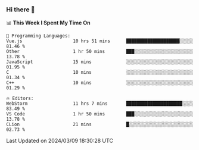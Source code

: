 ### Hi there 👋

<!--
**asdf12303116/asdf12303116** is a ✨ _special_ ✨ repository because its `README.md` (this file) appears on your GitHub profile.

Here are some ideas to get you started:

- 🔭 I’m currently working on ...
- 🌱 I’m currently learning ...
- 👯 I’m looking to collaborate on ...
- 🤔 I’m looking for help with ...
- 💬 Ask me about ...
- 📫 How to reach me: ...
- 😄 Pronouns: ...
- ⚡ Fun fact: ...
-->

<!--START_SECTION:waka-->
📊 **This Week I Spent My Time On** 

```text
💬 Programming Languages: 
Vue.js                   10 hrs 51 mins      ████████████████████░░░░░   81.46 % 
Other                    1 hr 50 mins        ███░░░░░░░░░░░░░░░░░░░░░░   13.78 % 
JavaScript               15 mins             ░░░░░░░░░░░░░░░░░░░░░░░░░   01.95 % 
C                        10 mins             ░░░░░░░░░░░░░░░░░░░░░░░░░   01.34 % 
C++                      10 mins             ░░░░░░░░░░░░░░░░░░░░░░░░░   01.29 % 

🔥 Editors: 
WebStorm                 11 hrs 7 mins       █████████████████████░░░░   83.49 % 
VS Code                  1 hr 50 mins        ███░░░░░░░░░░░░░░░░░░░░░░   13.78 % 
CLion                    21 mins             █░░░░░░░░░░░░░░░░░░░░░░░░   02.73 % 
```


 Last Updated on 2024/03/09 18:30:28 UTC
<!--END_SECTION:waka-->
